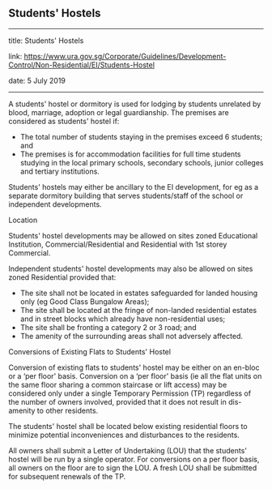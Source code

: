 ## Students' Hostels
---
title: Students' Hostels

link: https://www.ura.gov.sg/Corporate/Guidelines/Development-Control/Non-Residential/EI/Students-Hostel

date: 5 July 2019

---


A students' hostel or dormitory is used for lodging by students unrelated by blood, marriage, adoption or legal guardianship. The premises are considered as students' hostel if:

-   The total number of students staying in the premises exceed 6 students; and
-   The premises is for accommodation facilities for full time students studying in the local primary schools, secondary schools, junior colleges and tertiary institutions.

Students' hostels may either be ancillary to the EI development, for eg as a separate dormitory building that serves students/staff of the school or independent developments.

Location

Students' hostel developments may be allowed on sites zoned Educational Institution, Commercial/Residential and Residential with 1st storey Commercial.

Independent students' hostel developments may also be allowed on sites zoned Residential provided that:

-   The site shall not be located in estates safeguarded for landed housing only (eg Good Class Bungalow Areas);
-   The site shall be located at the fringe of non-landed residential estates and in street blocks which already have non-residential uses;
-   The site shall be fronting a category 2 or 3 road; and
-   The amenity of the surrounding areas shall not adversely affected.

Conversions of Existing Flats to Students' Hostel

Conversion of existing flats to students' hostel may be either on an en-bloc or a ‘per floor' basis. Conversion on a ‘per floor' basis (ie all the flat units on the same floor sharing a common staircase or lift access) may be considered only under a single Temporary Permission (TP) regardless of the number of owners involved, provided that it does not result in dis-amenity to other residents.

The students' hostel shall be located below existing residential floors to minimize potential inconveniences and disturbances to the residents.

All owners shall submit a Letter of Undertaking (LOU) that the students' hostel will be run by a single operator. For conversions on a per floor basis, all owners on the floor are to sign the LOU. A fresh LOU shall be submitted for subsequent renewals of the TP.



